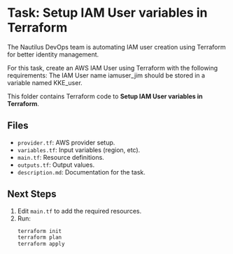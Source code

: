 # Task: Setup IAM User variables in Terraform

The Nautilus DevOps team is automating IAM user creation using Terraform for better identity management.

For this task, create an AWS IAM User using Terraform with the following requirements:
The IAM User name iamuser_jim should be stored in a variable named KKE_user.

This folder contains Terraform code to **Setup IAM User variables in Terraform**.

## Files
- `provider.tf`: AWS provider setup.
- `variables.tf`: Input variables (region, etc).
- `main.tf`: Resource definitions.
- `outputs.tf`: Output values.
- `description.md`: Documentation for the task.

## Next Steps
1. Edit `main.tf` to add the required resources.
2. Run:
   ```bash
   terraform init
   terraform plan
   terraform apply
   ```
